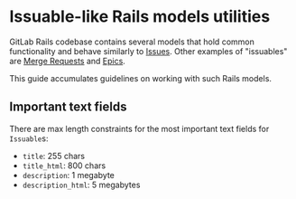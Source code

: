 # Issuable-like Rails models utilities

GitLab Rails codebase contains several models that hold common functionality and behave similarly to
[Issues](https://docs.gitlab.com/ee/user/project/issues/). Other examples of "issuables"
are [Merge Requests](https://docs.gitlab.com/ee/user/project/merge_requests/) and
[Epics](https://docs.gitlab.com/ee/user/group/epics/).

This guide accumulates guidelines on working with such Rails models.

## Important text fields

There are max length constraints for the most important text fields for `Issuable`s:

- `title`: 255 chars
- `title_html`: 800 chars
- `description`: 1 megabyte
- `description_html`: 5 megabytes
